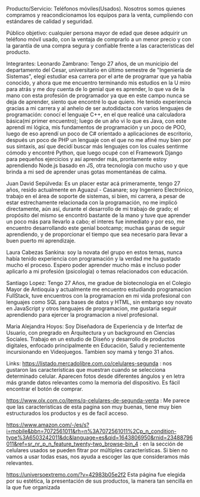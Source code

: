 Producto/Servicio: Teléfonos móviles(Usados). Nosotros somos quienes compramos y reacondicionamos los equipos para la venta, cumpliendo con estándares de calidad y seguridad.

Público objetivo: cualquier persona mayor de edad que desee adquirir un teléfono móvil usado, con la ventaja de comprarlo a un menor precio y con la garantía de una compra segura y confiable frente a las características del producto.

Integrantes:
    Leonardo Zambrano: Tengo 27 años, de un municipio del departamento del Cesar, universitario en último semestre de "Ingeniería de Sistemas", elegí estudiar esa carrera por el arte de programar que ya había conocido, y ahora que me encuentro terminando mis estudios en la U miro para atrás y me doy cuenta de lo genial que es aprender, lo que va de la mano con esta profesión de programador ya que en este campo nunca se deja de aprender, siento que encontré lo que quiero. He tenido experiencia gracias a mi carrera y al anhelo de ser autodidacta con varios lenguajes de programación: conocí el lenguaje C++, en el que realicé una calculadora básica(mi primer encuentro); luego de un año vi lo que es Java, con este aprendí mi lógica, mis fundamentos de programación y un poco de POO, luego de eso aprendí un poco de C# orientado a aplicaciones de escritorio, después un poco de PHP un lenguaje con el que no me afiné muy bien por sus sintaxis, así que decidí buscar más lenguajes con los cuales sentirme cómodo y encontré Python, que luego ocupé con el Framework Django para pequeños ejercicios y así aprender más, prontamente estoy aprendiendo Node.js basado en JS, otra tecnología con mucho uso y que brinda a mi sed de aprender unas gotas momentanéas de calma.

   Juan David Sepúlveda: Es un placer estar acá primeramente, tengo 27 años, resido actualmente en Aguazul - Casanare; soy Ingeniero Electrónico, trabajo en el área de soporte de sistemas, si bien, mi carrera, a pesar de estar estrechamente relacionada con la programación, no me implicó directamente, aún así, durante el desarrollo de mi trabajo de grado; el propósito del mismo se encontró bastante de la mano y tuve que aprender un poco más para llevarlo a cabo; el interes fue inmediato y por eso, me encuentro desarrollando este genial bootcamp; muchas ganas de seguir aprendiendo, y de proporcionar el tiempo que sea necesario para llevar a buen puerto mi aprendizaje.

   Laura Cabezas Sankina: soy la novata del grupo en estos temas, nunca había tenido experiencia con programación y la verdad me ha gustado mucho el proceso. Espero poder aprender mucho más e incluso poder aplicarlo a mi profesión (psicología) o temas relacionados con educación. 

   Santiago Lopez: Tengo 27 Años, me gradue de biotecnologia en el Colegio Mayor de Antioquia y actualmente me encuentro estudiando programacion FullStack, tuve encuentros con la programacion en mi vida profesional con lenguajes como SQL para bases de datos y HTML, sin embargo soy novato en JavaScript y otros lenguajes de programacion, me gustaria seguir aprendiendo para ejercer la programacion a nivel profesional.
    
   Maria Alejandra Hoyos: Soy Diseñadora de Experiencia y de Interfaz de Usuario, con pregrado en Arquitectura y un background en Ciencias Sociales. Trabajo en un estudio de Diseño y desarrollo de productos digitales, enfocado principalmente en Educación, Salud y recientemente incursionando en Videojuegos.
Tambien soy mamá y tengo 31 años. 

Links:
    https://listado.mercadolibre.com.co/celulares-segunda : nos gustaron las características que muestran cuando se selecciona determinado celular. Aparecen fotos desde diferentes ángulos y en letra más grande datos relevantes como la memoria del dispositivo. Es fácil encontrar el botón de comprar.

   https://www.olx.com.co/items/q-celulares-de-segunda-venta : Me parece que las caracteristicas de esta pagina son muy buenas, tiene muy bien estructurados los productos y es de facil acceso.

   https://www.amazon.com/-/es/s?i=mobile&bbn=7072561011&rh=n%3A7072561011%2Cp_n_condition-type%3A6503242011&dc&language=es&qid=1643806950&rnid=23488796011&ref=sr_nr_p_n_feature_twenty-two_browse-bin_4 : en la sección de celulares usados se pueden fitrar por múltiples características. Si bien no vamos a usar todas esas, nos ayuda a escoger las que consideramos más relevantes.
 
   https://universoextremo.com/?v=42983b05e2f2 
   Esta página fue elegida por su estética, la presentación de sus productos, la manera tan sencilla en la que fue organizada
